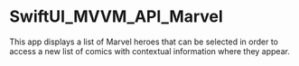 # SwiftUI_MVVM_API_Marvel

This app displays a list of Marvel heroes that can be selected in order to access a new list of comics with contextual information where they appear.
